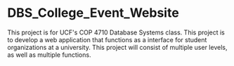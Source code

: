 # DBS_College_Event_Website
This project is for UCF's COP 4710 Database Systems class. This project is to develop a web application that functions as a interface for student organizations at a university. This project will consist of multiple user levels, as well as multiple functions.
